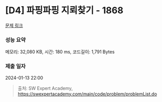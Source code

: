 # [D4] 파핑파핑 지뢰찾기 - 1868 

[문제 링크](https://swexpertacademy.com/main/code/problem/problemDetail.do?contestProbId=AV5LwsHaD1MDFAXc) 

### 성능 요약

메모리: 32,080 KB, 시간: 180 ms, 코드길이: 1,791 Bytes

### 제출 일자

2024-01-13 22:00



> 출처: SW Expert Academy, https://swexpertacademy.com/main/code/problem/problemList.do